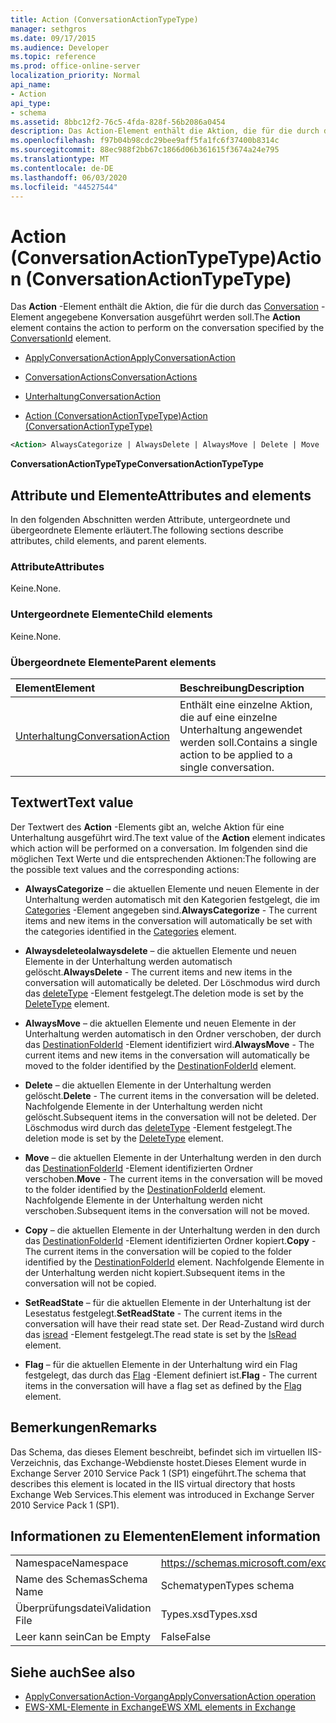 ```yaml
---
title: Action (ConversationActionTypeType)
manager: sethgros
ms.date: 09/17/2015
ms.audience: Developer
ms.topic: reference
ms.prod: office-online-server
localization_priority: Normal
api_name:
- Action
api_type:
- schema
ms.assetid: 8bbc12f2-76c5-4fda-828f-56b2086a0454
description: Das Action-Element enthält die Aktion, die für die durch das Conversation-Element angegebene Konversation ausgeführt werden soll.
ms.openlocfilehash: f97b04b98cdc29bee9aff5fa1fc6f37400b8314c
ms.sourcegitcommit: 88ec988f2bb67c1866d06b361615f3674a24e795
ms.translationtype: MT
ms.contentlocale: de-DE
ms.lasthandoff: 06/03/2020
ms.locfileid: "44527544"
---
```

# <a name="action-conversationactiontypetype"></a><span data-ttu-id="d74df-103">Action (ConversationActionTypeType)</span><span class="sxs-lookup"><span data-stu-id="d74df-103">Action (ConversationActionTypeType)</span></span>

<span data-ttu-id="d74df-104">Das **Action** -Element enthält die Aktion, die für die durch das [Conversation](conversationid.md) -Element angegebene Konversation ausgeführt werden soll.</span><span class="sxs-lookup"><span data-stu-id="d74df-104">The **Action** element contains the action to perform on the conversation specified by the [ConversationId](conversationid.md) element.</span></span> 
  
- [<span data-ttu-id="d74df-105">ApplyConversationAction</span><span class="sxs-lookup"><span data-stu-id="d74df-105">ApplyConversationAction</span></span>](applyconversationaction.md)
  
- [<span data-ttu-id="d74df-106">ConversationActions</span><span class="sxs-lookup"><span data-stu-id="d74df-106">ConversationActions</span></span>](conversationactions.md)
  
- [<span data-ttu-id="d74df-107">Unterhaltung</span><span class="sxs-lookup"><span data-stu-id="d74df-107">ConversationAction</span></span>](conversationaction.md)
  
- [<span data-ttu-id="d74df-108">Action (ConversationActionTypeType)</span><span class="sxs-lookup"><span data-stu-id="d74df-108">Action (ConversationActionTypeType)</span></span>](action-conversationactiontypetype.md)
  
```XML
<Action> AlwaysCategorize | AlwaysDelete | AlwaysMove | Delete | Move | Copy | SetReadState </Action>
```

 <span data-ttu-id="d74df-109">**ConversationActionTypeType**</span><span class="sxs-lookup"><span data-stu-id="d74df-109">**ConversationActionTypeType**</span></span>
## <a name="attributes-and-elements"></a><span data-ttu-id="d74df-110">Attribute und Elemente</span><span class="sxs-lookup"><span data-stu-id="d74df-110">Attributes and elements</span></span>

<span data-ttu-id="d74df-111">In den folgenden Abschnitten werden Attribute, untergeordnete und übergeordnete Elemente erläutert.</span><span class="sxs-lookup"><span data-stu-id="d74df-111">The following sections describe attributes, child elements, and parent elements.</span></span>
  
### <a name="attributes"></a><span data-ttu-id="d74df-112">Attribute</span><span class="sxs-lookup"><span data-stu-id="d74df-112">Attributes</span></span>

<span data-ttu-id="d74df-113">Keine.</span><span class="sxs-lookup"><span data-stu-id="d74df-113">None.</span></span>
  
### <a name="child-elements"></a><span data-ttu-id="d74df-114">Untergeordnete Elemente</span><span class="sxs-lookup"><span data-stu-id="d74df-114">Child elements</span></span>

<span data-ttu-id="d74df-115">Keine.</span><span class="sxs-lookup"><span data-stu-id="d74df-115">None.</span></span>
  
### <a name="parent-elements"></a><span data-ttu-id="d74df-116">Übergeordnete Elemente</span><span class="sxs-lookup"><span data-stu-id="d74df-116">Parent elements</span></span>

|<span data-ttu-id="d74df-117">**Element**</span><span class="sxs-lookup"><span data-stu-id="d74df-117">**Element**</span></span>|<span data-ttu-id="d74df-118">**Beschreibung**</span><span class="sxs-lookup"><span data-stu-id="d74df-118">**Description**</span></span>|
|:-----|:-----|
|[<span data-ttu-id="d74df-119">Unterhaltung</span><span class="sxs-lookup"><span data-stu-id="d74df-119">ConversationAction</span></span>](conversationaction.md) <br/> |<span data-ttu-id="d74df-120">Enthält eine einzelne Aktion, die auf eine einzelne Unterhaltung angewendet werden soll.</span><span class="sxs-lookup"><span data-stu-id="d74df-120">Contains a single action to be applied to a single conversation.</span></span>  <br/> |
   
## <a name="text-value"></a><span data-ttu-id="d74df-121">Textwert</span><span class="sxs-lookup"><span data-stu-id="d74df-121">Text value</span></span>

<span data-ttu-id="d74df-122">Der Textwert des **Action** -Elements gibt an, welche Aktion für eine Unterhaltung ausgeführt wird.</span><span class="sxs-lookup"><span data-stu-id="d74df-122">The text value of the **Action** element indicates which action will be performed on a conversation.</span></span> <span data-ttu-id="d74df-123">Im folgenden sind die möglichen Text Werte und die entsprechenden Aktionen:</span><span class="sxs-lookup"><span data-stu-id="d74df-123">The following are the possible text values and the corresponding actions:</span></span> 
  
- <span data-ttu-id="d74df-124">**AlwaysCategorize** – die aktuellen Elemente und neuen Elemente in der Unterhaltung werden automatisch mit den Kategorien festgelegt, die im [Categories](categories-ex15websvcsotherref.md) -Element angegeben sind.</span><span class="sxs-lookup"><span data-stu-id="d74df-124">**AlwaysCategorize** - The current items and new items in the conversation will automatically be set with the categories identified in the [Categories](categories-ex15websvcsotherref.md) element.</span></span> 
    
- <span data-ttu-id="d74df-125">**Alwaysdeleteolalwaysdelete** – die aktuellen Elemente und neuen Elemente in der Unterhaltung werden automatisch gelöscht.</span><span class="sxs-lookup"><span data-stu-id="d74df-125">**AlwaysDelete** - The current items and new items in the conversation will automatically be deleted.</span></span> <span data-ttu-id="d74df-126">Der Löschmodus wird durch das [deleteType](deletetype.md) -Element festgelegt.</span><span class="sxs-lookup"><span data-stu-id="d74df-126">The deletion mode is set by the [DeleteType](deletetype.md) element.</span></span> 
    
- <span data-ttu-id="d74df-127">**AlwaysMove** – die aktuellen Elemente und neuen Elemente in der Unterhaltung werden automatisch in den Ordner verschoben, der durch das [DestinationFolderId](destinationfolderid.md) -Element identifiziert wird.</span><span class="sxs-lookup"><span data-stu-id="d74df-127">**AlwaysMove** - The current items and new items in the conversation will automatically be moved to the folder identified by the [DestinationFolderId](destinationfolderid.md) element.</span></span> 
    
- <span data-ttu-id="d74df-128">**Delete** – die aktuellen Elemente in der Unterhaltung werden gelöscht.</span><span class="sxs-lookup"><span data-stu-id="d74df-128">**Delete** - The current items in the conversation will be deleted.</span></span> <span data-ttu-id="d74df-129">Nachfolgende Elemente in der Unterhaltung werden nicht gelöscht.</span><span class="sxs-lookup"><span data-stu-id="d74df-129">Subsequent items in the conversation will not be deleted.</span></span> <span data-ttu-id="d74df-130">Der Löschmodus wird durch das [deleteType](deletetype.md) -Element festgelegt.</span><span class="sxs-lookup"><span data-stu-id="d74df-130">The deletion mode is set by the [DeleteType](deletetype.md) element.</span></span> 
    
- <span data-ttu-id="d74df-131">**Move** – die aktuellen Elemente in der Unterhaltung werden in den durch das [DestinationFolderId](destinationfolderid.md) -Element identifizierten Ordner verschoben.</span><span class="sxs-lookup"><span data-stu-id="d74df-131">**Move** - The current items in the conversation will be moved to the folder identified by the [DestinationFolderId](destinationfolderid.md) element.</span></span> <span data-ttu-id="d74df-132">Nachfolgende Elemente in der Unterhaltung werden nicht verschoben.</span><span class="sxs-lookup"><span data-stu-id="d74df-132">Subsequent items in the conversation will not be moved.</span></span> 
    
- <span data-ttu-id="d74df-133">**Copy** – die aktuellen Elemente in der Unterhaltung werden in den durch das [DestinationFolderId](destinationfolderid.md) -Element identifizierten Ordner kopiert.</span><span class="sxs-lookup"><span data-stu-id="d74df-133">**Copy** - The current items in the conversation will be copied to the folder identified by the [DestinationFolderId](destinationfolderid.md) element.</span></span> <span data-ttu-id="d74df-134">Nachfolgende Elemente in der Unterhaltung werden nicht kopiert.</span><span class="sxs-lookup"><span data-stu-id="d74df-134">Subsequent items in the conversation will not be copied.</span></span> 
    
- <span data-ttu-id="d74df-135">**SetReadState** – für die aktuellen Elemente in der Unterhaltung ist der Lesestatus festgelegt.</span><span class="sxs-lookup"><span data-stu-id="d74df-135">**SetReadState** - The current items in the conversation will have their read state set.</span></span> <span data-ttu-id="d74df-136">Der Read-Zustand wird durch das [isread](isread.md) -Element festgelegt.</span><span class="sxs-lookup"><span data-stu-id="d74df-136">The read state is set by the [IsRead](isread.md) element.</span></span> 
    
- <span data-ttu-id="d74df-137">**Flag** – für die aktuellen Elemente in der Unterhaltung wird ein Flag festgelegt, das durch das [Flag](flag.md) -Element definiert ist.</span><span class="sxs-lookup"><span data-stu-id="d74df-137">**Flag** - The current items in the conversation will have a flag set as defined by the [Flag](flag.md) element.</span></span> 
    
## <a name="remarks"></a><span data-ttu-id="d74df-138">Bemerkungen</span><span class="sxs-lookup"><span data-stu-id="d74df-138">Remarks</span></span>

<span data-ttu-id="d74df-139">Das Schema, das dieses Element beschreibt, befindet sich im virtuellen IIS-Verzeichnis, das Exchange-Webdienste hostet.Dieses Element wurde in Exchange Server 2010 Service Pack 1 (SP1) eingeführt.</span><span class="sxs-lookup"><span data-stu-id="d74df-139">The schema that describes this element is located in the IIS virtual directory that hosts Exchange Web Services.This element was introduced in Exchange Server 2010 Service Pack 1 (SP1).</span></span>
  
## <a name="element-information"></a><span data-ttu-id="d74df-140">Informationen zu Elementen</span><span class="sxs-lookup"><span data-stu-id="d74df-140">Element information</span></span>

|||
|:-----|:-----|
|<span data-ttu-id="d74df-141">Namespace</span><span class="sxs-lookup"><span data-stu-id="d74df-141">Namespace</span></span>  <br/> |https://schemas.microsoft.com/exchange/services/2006/types  <br/> |
|<span data-ttu-id="d74df-142">Name des Schemas</span><span class="sxs-lookup"><span data-stu-id="d74df-142">Schema Name</span></span>  <br/> |<span data-ttu-id="d74df-143">Schematypen</span><span class="sxs-lookup"><span data-stu-id="d74df-143">Types schema</span></span>  <br/> |
|<span data-ttu-id="d74df-144">Überprüfungsdatei</span><span class="sxs-lookup"><span data-stu-id="d74df-144">Validation File</span></span>  <br/> |<span data-ttu-id="d74df-145">Types.xsd</span><span class="sxs-lookup"><span data-stu-id="d74df-145">Types.xsd</span></span>  <br/> |
|<span data-ttu-id="d74df-146">Leer kann sein</span><span class="sxs-lookup"><span data-stu-id="d74df-146">Can be Empty</span></span>  <br/> |<span data-ttu-id="d74df-147">False</span><span class="sxs-lookup"><span data-stu-id="d74df-147">False</span></span>  <br/> |
   
## <a name="see-also"></a><span data-ttu-id="d74df-148">Siehe auch</span><span class="sxs-lookup"><span data-stu-id="d74df-148">See also</span></span>

- [<span data-ttu-id="d74df-149">ApplyConversationAction-Vorgang</span><span class="sxs-lookup"><span data-stu-id="d74df-149">ApplyConversationAction operation</span></span>](applyconversationaction-operation.md)
- [<span data-ttu-id="d74df-150">EWS-XML-Elemente in Exchange</span><span class="sxs-lookup"><span data-stu-id="d74df-150">EWS XML elements in Exchange</span></span>](ews-xml-elements-in-exchange.md)

